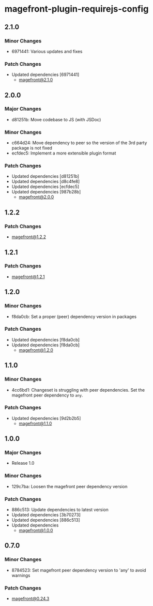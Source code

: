 # magefront-plugin-requirejs-config

## 2.1.0

### Minor Changes

- 6971441: Various updates and fixes

### Patch Changes

- Updated dependencies [6971441]
  - magefront@2.1.0

## 2.0.0

### Major Changes

- d81251b: Move codebase to JS (with JSDoc)

### Minor Changes

- c664d24: Move dependency to peer so the version of the 3rd party package is not fixed
- ecfdec5: Implement a more extensible plugin format

### Patch Changes

- Updated dependencies [d81251b]
- Updated dependencies [d8c4fe8]
- Updated dependencies [ecfdec5]
- Updated dependencies [987b28b]
  - magefront@2.0.0

## 1.2.2

### Patch Changes

- magefront@1.2.2

## 1.2.1

### Patch Changes

- magefront@1.2.1

## 1.2.0

### Minor Changes

- f8da0cb: Set a proper (peer) dependency version in packages

### Patch Changes

- Updated dependencies [f8da0cb]
- Updated dependencies [f8da0cb]
  - magefront@1.2.0

## 1.1.0

### Minor Changes

- 4cc6bd1: Changeset is struggling with peer dependencies.
  Set the magefront peer dependency to `any`.

### Patch Changes

- Updated dependencies [9d2b2b5]
  - magefront@1.1.0

## 1.0.0

### Major Changes

- Release 1.0

### Minor Changes

- 129c7ba: Loosen the magefront peer dependency version

### Patch Changes

- 886c513: Update dependencies to latest version
- Updated dependencies [3b70273]
- Updated dependencies [886c513]
- Updated dependencies
  - magefront@1.0.0

## 0.7.0

### Minor Changes

- 8784523: Set magefront peer dependency version to 'any' to avoid warnings

### Patch Changes

- magefront@0.24.3
